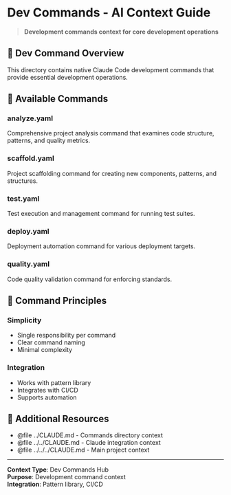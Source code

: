 # Dev Commands - AI Context Guide

> **Development commands context for core development operations**

## 🔧 Dev Command Overview

This directory contains native Claude Code development commands that provide essential development operations.

## 🔗 Available Commands

### analyze.yaml
Comprehensive project analysis command that examines code structure, patterns, and quality metrics.

### scaffold.yaml
Project scaffolding command for creating new components, patterns, and structures.

### test.yaml
Test execution and management command for running test suites.

### deploy.yaml
Deployment automation command for various deployment targets.

### quality.yaml
Code quality validation command for enforcing standards.

## 🎯 Command Principles

### Simplicity
- Single responsibility per command
- Clear command naming
- Minimal complexity

### Integration
- Works with pattern library
- Integrates with CI/CD
- Supports automation

## 📖 Additional Resources

- @file ../CLAUDE.md - Commands directory context
- @file ../../CLAUDE.md - Claude integration context
- @file ../../../CLAUDE.md - Main project context

---

**Context Type**: Dev Commands Hub  
**Purpose**: Development command context  
**Integration**: Pattern library, CI/CD